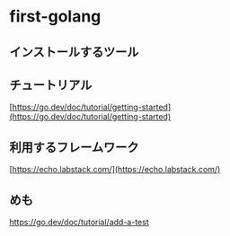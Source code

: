 # first-golang

## インストールするツール

## チュートリアル

[https://go.dev/doc/tutorial/getting-started](https://go.dev/doc/tutorial/getting-started)

## 利用するフレームワーク

[https://echo.labstack.com/](https://echo.labstack.com/)


## めも
https://go.dev/doc/tutorial/add-a-test

